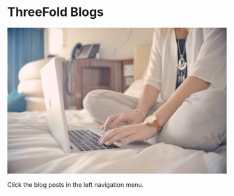 # ThreeFold Blogs

![Blogs](img/person-woman-apple-hotel.jpg?raw=true)

Click the blog posts in the left navigation menu.